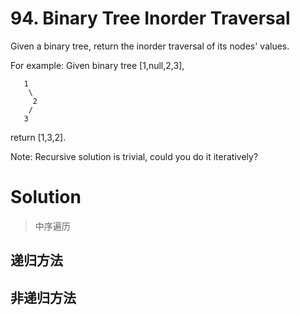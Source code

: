 # 94. Binary Tree Inorder Traversal

Given a binary tree, return the inorder traversal of its nodes' values.

For example:
Given binary tree [1,null,2,3],

	   1
	    \
	     2
	    /
	   3

return [1,3,2].

Note: Recursive solution is trivial, could you do it iteratively?

# Solution

>中序遍历

## 递归方法

## 非递归方法